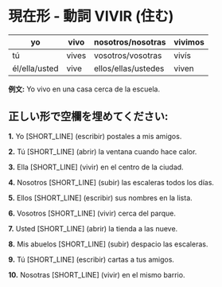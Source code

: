 # 現在形 - 動詞 VIVIR (住む)

| yo            | vivo  | nosotros/nosotras   | vivimos |
| ------------- | ----- | ------------------- | ------- |
| tú            | vives | vosotros/vosotras   | vivís   |
| él/ella/usted | vive  | ellos/ellas/ustedes | viven   |

**例文:** Yo vivo en una casa cerca de la escuela.

## 正しい形で空欄を埋めてください:

**1.** Yo [SHORT_LINE] (escribir) postales a mis amigos.

**2.** Tú [SHORT_LINE] (abrir) la ventana cuando hace calor.

**3.** Ella [SHORT_LINE] (vivir) en el centro de la ciudad.

**4.** Nosotros [SHORT_LINE] (subir) las escaleras todos los días.

**5.** Ellos [SHORT_LINE] (escribir) sus nombres en la lista.

**6.** Vosotros [SHORT_LINE] (vivir) cerca del parque.

**7.** Usted [SHORT_LINE] (abrir) la tienda a las nueve.

**8.** Mis abuelos [SHORT_LINE] (subir) despacio las escaleras.

**9.** Tú [SHORT_LINE] (escribir) cartas a tus amigos.

**10.** Nosotras [SHORT_LINE] (vivir) en el mismo barrio.
